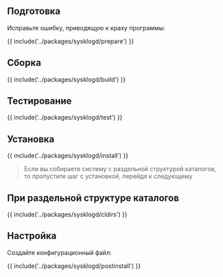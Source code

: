 <pkg :name="'sysklogd'" instsize showsbu2></pkg>

## Подготовка

Исправьте ошибку, приводящую к краху программы:

{{ include('../packages/sysklogd/prepare') }}

## Сборка

{{ include('../packages/sysklogd/build') }}

## Тестирование

{{ include('../packages/sysklogd/test') }}

## Установка

{{ include('../packages/sysklogd/install') }}

> Если вы собираете систему с раздельной структурой каталогов, то пропустите шаг с установкой, перейдя к следующему

## При раздельной структуре каталогов

{{ include('../packages/sysklogd/cldirs') }}

## Настройка

Создайте конфигурационный файл:

{{ include('../packages/sysklogd/postinstall') }}

<script>
	new Vue({ el: '#main' })
</script>

